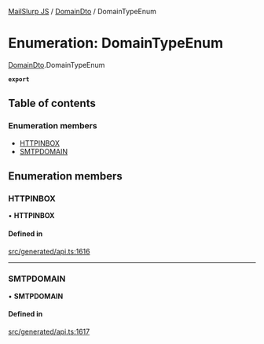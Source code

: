 [MailSlurp JS](../README.md) / [DomainDto](../modules/DomainDto.md) / DomainTypeEnum

# Enumeration: DomainTypeEnum

[DomainDto](../modules/DomainDto.md).DomainTypeEnum

**`export`**

## Table of contents

### Enumeration members

- [HTTPINBOX](DomainDto.DomainTypeEnum.md#httpinbox)
- [SMTPDOMAIN](DomainDto.DomainTypeEnum.md#smtpdomain)

## Enumeration members

### HTTPINBOX

• **HTTPINBOX**

#### Defined in

[src/generated/api.ts:1616](https://github.com/mailslurp/mailslurp-client/blob/113e801/src/generated/api.ts#L1616)

___

### SMTPDOMAIN

• **SMTPDOMAIN**

#### Defined in

[src/generated/api.ts:1617](https://github.com/mailslurp/mailslurp-client/blob/113e801/src/generated/api.ts#L1617)
